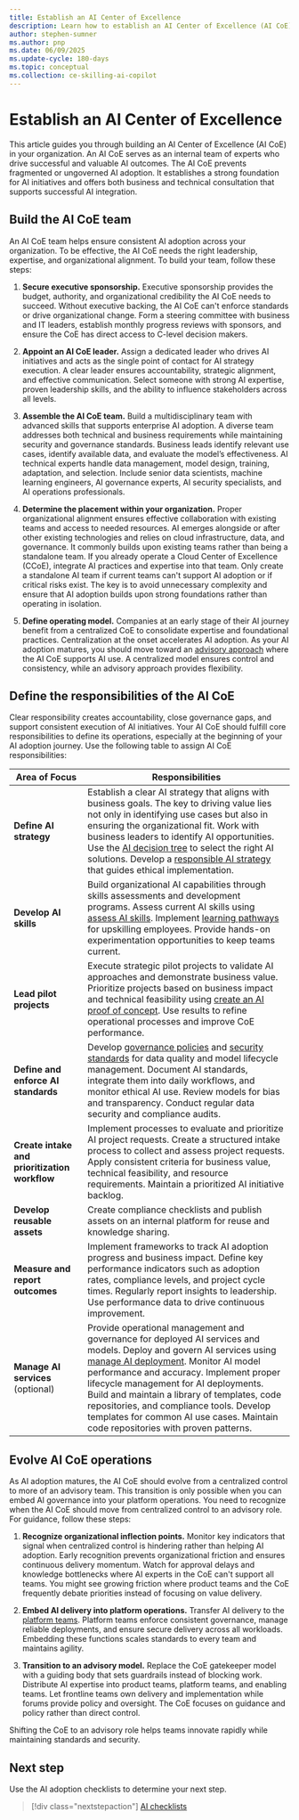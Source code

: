 ```yaml
---
title: Establish an AI Center of Excellence
description: Learn how to establish an AI Center of Excellence (AI CoE) to drive AI adoption on Azure in your organization.
author: stephen-sumner
ms.author: pnp
ms.date: 06/09/2025
ms.update-cycle: 180-days
ms.topic: conceptual
ms.collection: ce-skilling-ai-copilot
---
```


# Establish an AI Center of Excellence

This article guides you through building an AI Center of Excellence (AI CoE) in your organization. An AI CoE serves as an internal team of experts who drive successful and valuable AI outcomes. The AI CoE prevents fragmented or ungoverned AI adoption. It establishes a strong foundation for AI initiatives and offers both business and technical consultation that supports successful AI integration.

## Build the AI CoE team

An AI CoE team helps ensure consistent AI adoption across your organization. To be effective, the AI CoE  needs the right leadership, expertise, and organizational alignment. To build your team, follow these steps:

1. **Secure executive sponsorship.** Executive sponsorship provides the budget, authority, and organizational credibility the AI CoE needs to succeed. Without executive backing, the AI CoE can't enforce standards or drive organizational change. Form a steering committee with business and IT leaders, establish monthly progress reviews with sponsors, and ensure the CoE has direct access to C-level decision makers.

1. **Appoint an AI CoE leader.** Assign a dedicated leader who drives AI initiatives and acts as the single point of contact for AI strategy execution. A clear leader ensures accountability, strategic alignment, and effective communication. Select someone with strong AI expertise, proven leadership skills, and the ability to influence stakeholders across all levels.

1. **Assemble the AI CoE team.** Build a multidisciplinary team with advanced skills that supports enterprise AI adoption. A diverse team addresses both technical and business requirements while maintaining security and governance standards. Business leads identify relevant use cases, identify available data, and evaluate the model’s effectiveness. AI technical experts handle data management, model design, training, adaptation, and selection. Include senior data scientists, machine learning engineers, AI governance experts, AI security specialists, and AI operations professionals.

1. **Determine the placement within your organization.** Proper organizational alignment ensures effective collaboration with existing teams and access to needed resources. AI emerges alongside or after other existing technologies and relies on cloud infrastructure, data, and governance. It commonly builds upon existing teams rather than being a standalone team. If you already operate a Cloud Center of Excellence (CCoE), integrate AI practices and expertise into that team. Only create a standalone AI team if current teams can't support AI adoption or if critical risks exist. The key is to avoid unnecessary complexity and ensure that AI adoption builds upon strong foundations rather than operating in isolation.

1. **Define operating model.** Companies at an early stage of their AI journey benefit from a centralized CoE to consolidate expertise and foundational practices. Centralization at the onset accelerates AI adoption. As your AI adoption matures, you should move toward an [advisory approach](#evolve-ai-coe-operations) where the AI CoE supports AI use. A centralized model ensures control and consistency, while an advisory approach provides flexibility.

## Define the responsibilities of the AI CoE

Clear responsibility creates accountability, close governance gaps, and support consistent execution of AI initiatives. Your AI CoE should fulfill core responsibilities to define its operations, especially at the beginning of your AI adoption journey. Use the following table to assign AI CoE responsibilities:

| Area of Focus | Responsibilities |
|---------------|------------------|
| **Define AI strategy** | Establish a clear AI strategy that aligns with business goals. The key to driving value lies not only in identifying use cases but also in ensuring the organizational fit. Work with business leaders to identify AI opportunities. Use the [AI decision tree](./strategy.md#define-an-ai-technology-strategy) to select the right AI solutions. Develop a [responsible AI strategy](./strategy.md#develop-a-responsible-ai-strategy) that guides ethical implementation. |
| **Develop AI skills** | Build organizational AI capabilities through skills assessments and development programs. Assess current AI skills using [assess AI skills](./plan.md#assess-ai-skills). Implement [learning pathways](./plan.md#acquire-ai-skills) for upskilling employees. Provide hands-on experimentation opportunities to keep teams current. |
| **Lead pilot projects** | Execute strategic pilot projects to validate AI approaches and demonstrate business value. Prioritize projects based on business impact and technical feasibility using [create an AI proof of concept](./plan.md#validate-concepts-through-proof-of-concepts). Use results to refine operational processes and improve CoE performance. |
| **Define and enforce AI standards** | Develop [governance policies](./govern.md) and [security standards](./secure.md) for data quality and model lifecycle management. Document AI standards, integrate them into daily workflows, and monitor ethical AI use. Review models for bias and transparency. Conduct regular data security and compliance audits. |
| **Create intake and prioritization workflow** | Implement processes to evaluate and prioritize AI project requests. Create a structured intake process to collect and assess project requests. Apply consistent criteria for business value, technical feasibility, and resource requirements. Maintain a prioritized AI initiative backlog. |
| **Develop reusable assets** | Create compliance checklists and publish assets on an internal platform for reuse and knowledge sharing. |
| **Measure and report outcomes** | Implement frameworks to track AI adoption progress and business impact. Define key performance indicators such as adoption rates, compliance levels, and project cycle times. Regularly report insights to leadership. Use performance data to drive continuous improvement. |
| **Manage AI services** (optional) | Provide operational management and governance for deployed AI services and models. Deploy and govern AI services using [manage AI deployment](./manage.md#manage-ai-deployment). Monitor AI model performance and accuracy. Implement proper lifecycle management for AI deployments. Build and maintain a library of templates, code repositories, and compliance tools. Develop templates for common AI use cases. Maintain code repositories with proven patterns. |

## Evolve AI CoE operations

As AI adoption matures, the AI CoE should evolve from a centralized control to more of an advisory team. This transition is only possible when you can embed AI governance into your platform operations. You need to recognize when the AI CoE should move from centralized control to an advisory role. For guidance, follow these steps:

1. **Recognize organizational inflection points.** Monitor key indicators that signal when centralized control is hindering rather than helping AI adoption. Early recognition prevents organizational friction and ensures continuous delivery momentum. Watch for approval delays and knowledge bottlenecks where AI experts in the CoE can't support all teams. You might see growing friction where product teams and the CoE frequently debate priorities instead of focusing on value delivery.

1. **Embed AI delivery into platform operations.** Transfer AI delivery to the [platform teams](../../strategy/prepare-organizational-alignment.md#understand-your-operating-models-readiness-for-cloud). Platform teams enforce consistent governance, manage reliable deployments, and ensure secure delivery across all workloads. Embedding these functions scales standards to every team and maintains agility.

1. **Transition to an advisory model.** Replace the CoE gatekeeper model with a guiding body that sets guardrails instead of blocking work. Distribute AI expertise into product teams, platform teams, and enabling teams. Let frontline teams own delivery and implementation while forums provide policy and oversight. The CoE focuses on guidance and policy rather than direct control.

Shifting the CoE to an advisory role helps teams innovate rapidly while maintaining standards and security.

## Next step

Use the AI adoption checklists to determine your next step.

> [!div class="nextstepaction"]
> [AI checklists](index.md#ai-checklists)
